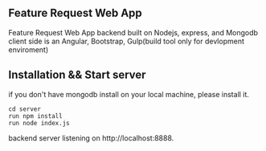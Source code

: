 ## Feature Request Web App
Feature Request Web App backend built on Nodejs, express, and Mongodb
client side is an Angular, Bootstrap, Gulp(build tool only for devlopment enviroment)


## Installation && Start server
if you don't have mongodb install on your local machine, please install it. 

`cd server` <br/>
`run npm install`<br/>
`run node index.js`

backend server listening on http://localhost:8888.


